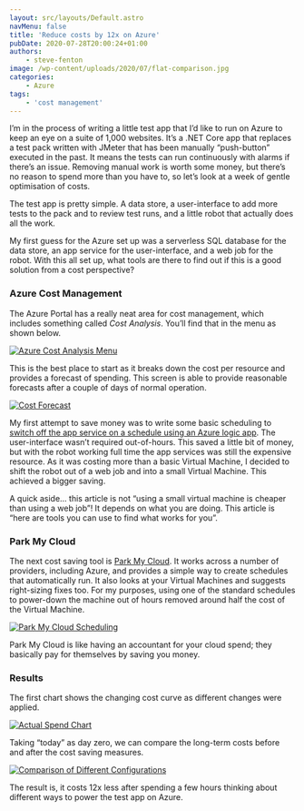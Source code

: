 ```yaml
---
layout: src/layouts/Default.astro
navMenu: false
title: 'Reduce costs by 12x on Azure'
pubDate: 2020-07-28T20:00:24+01:00
authors:
    - steve-fenton
image: /wp-content/uploads/2020/07/flat-comparison.jpg
categories:
    - Azure
tags:
    - 'cost management'
---
```


I’m in the process of writing a little test app that I’d like to run on Azure to keep an eye on a suite of 1,000 websites. It’s a .NET Core app that replaces a test pack written with JMeter that has been manually “push-button” executed in the past. It means the tests can run continuously with alarms if there’s an issue. Removing manual work is worth some money, but there’s no reason to spend more than you have to, so let’s look at a week of gentle optimisation of costs.

The test app is pretty simple. A data store, a user-interface to add more tests to the pack and to review test runs, and a little robot that actually does all the work.

My first guess for the Azure set up was a serverless SQL database for the data store, an app service for the user-interface, and a web job for the robot. With this all set up, what tools are there to find out if this is a good solution from a cost perspective?

### Azure Cost Management

The Azure Portal has a really neat area for cost management, which includes something called *Cost Analysis*. You’ll find that in the menu as shown below.

[![Azure Cost Analysis Menu](/img/2020/07/azure-cost-analysis.jpg)](/2020/07/reduce-costs-by-12x-on-azure/azure-cost-analysis/)

This is the best place to start as it breaks down the cost per resource and provides a forecast of spending. This screen is able to provide reasonable forecasts after a couple of days of normal operation.

[![Cost Forecast](/img/2020/07/forecast.jpg)](/2020/07/reduce-costs-by-12x-on-azure/forecast/)

My first attempt to save money was to write some basic scheduling to [switch off the app service on a schedule using an Azure logic app](/2020/07/start-and-stop-an-azure-app-service-on-a-schedule-with-azure-logic-apps/). The user-interface wasn’t required out-of-hours. This saved a little bit of money, but with the robot working full time the app services was still the expensive resource. As it was costing more than a basic Virtual Machine, I decided to shift the robot out of a web job and into a small Virtual Machine. This achieved a bigger saving.

A quick aside… this article is not “using a small virtual machine is cheaper than using a web job”! It depends on what you are doing. This article is “here are tools you can use to find what works for you”.

### Park My Cloud

The next cost saving tool is [Park My Cloud](https://www.parkmycloud.com/). It works across a number of providers, including Azure, and provides a simple way to create schedules that automatically run. It also looks at your Virtual Machines and suggests right-sizing fixes too. For my purposes, using one of the standard schedules to power-down the machine out of hours removed around half the cost of the Virtual Machine.

[![Park My Cloud Scheduling](/img/2020/07/park-my-cloud.jpg)](/2020/07/reduce-costs-by-12x-on-azure/park-my-cloud/)

Park My Cloud is like having an accountant for your cloud spend; they basically pay for themselves by saving you money.

### Results

The first chart shows the changing cost curve as different changes were applied.

[![Actual Spend Chart](/img/2020/07/chart-actual-spend.jpg)](/2020/07/reduce-costs-by-12x-on-azure/chart-actual-spend/)

Taking “today” as day zero, we can compare the long-term costs before and after the cost saving measures.

[![Comparison of Different Configurations](/img/2020/07/flat-comparison.jpg)](/2020/07/reduce-costs-by-12x-on-azure/flat-comparison/)

The result is, it costs 12x less after spending a few hours thinking about different ways to power the test app on Azure.